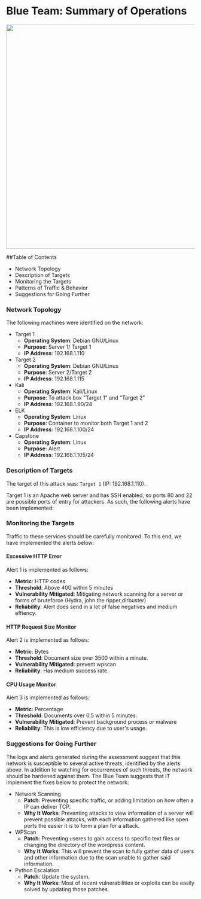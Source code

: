 # Blue Team: Summary of Operations
<p align="center">
  <img width="550" height="600" src="https://cdn.discordapp.com/attachments/1002356492344770703/1002995836755640450/unknown.png">
</p>

##Table of Contents
- Network Topology
- Description of Targets
- Monitoring the Targets
- Patterns of Traffic & Behavior
- Suggestions for Going Further

### Network Topology


The following machines were identified on the network:
- Target 1
  - **Operating System**: Debian GNU/Linux
  - **Purpose**: Server 1/ Target 1
  - **IP Address**: 192.168.1.110
- Target 2
  - **Operating System**: Debian GNU/Linux
  - **Purpose**: Server 2/Target 2
  - **IP Address**: 192.168.1.115
- Kali
  - **Operating System**: Kali/Linux
  - **Purpose**: To attack box "Target 1" and "Target 2"
  - **IP Address**: 192.168.1.90/24
- ELK
  - **Operating System**: Linux
  - **Purpose**: Container to monitor both Target 1 and 2
  - **IP Address**: 192.168.1.100/24
- Capstone
  - **Operating System**: Linux
  - **Purpose**: Alert
  - **IP Address**: 192.168.1.105/24

### Description of Targets


The target of this attack was: `Target 1` (IP: 192.168.1.110).

Target 1 is an Apache web server and has SSH enabled, so ports 80 and 22 are possible ports of entry for attackers. As such, the following alerts have been implemented:

### Monitoring the Targets

Traffic to these services should be carefully monitored. To this end, we have implemented the alerts below:

#### Excessive HTTP Error 


Alert 1 is implemented as follows:
  - **Metric**: HTTP codes
  - **Threshold**: Above 400 within 5 minutes
  - **Vulnerability Mitigated**: Mitigating network scanning for a server or forms of bruteforce (Hydra, john the ripper,dirbuster)
  - **Reliability**: Alert does send in a lot of false negatives and medium effiency. 

#### HTTP Request Size Monitor 
Alert 2 is implemented as follows:
  - **Metric**: Bytes
  - **Threshold**: Document size over 3500 within a minute. 
  - **Vulnerability Mitigated**: prevent wpscan 
  - **Reliability**: Has medium success rate. 

#### CPU Usage Monitor 
Alert 3 is implemented as follows:
  - **Metric**: Percentage
  - **Threshold**: Documents over 0.5 within 5 minutes. 
  - **Vulnerability Mitigated**: Prevent background process or malware
  - **Reliability**: This is low efficiency due to user's usage. 



### Suggestions for Going Further 


The logs and alerts generated during the assessment suggest that this network is susceptible to several active threats, identified by the alerts above. In addition to watching for occurrences of such threats, the network should be hardened against them. The Blue Team suggests that IT implement the fixes below to protect the network:
- Network Scanning
  - **Patch**: Preventing specific traffic, or adding limitation on how often a IP can deliver TCP.
  - **Why It Works**: Preventing attacks to view information of a server will prevent possible attacks, with each information gathered like open ports the easier it is to form a plan for a attack. 
- WPScan
  - **Patch**: Preventing useres to gain access to specific text files or changing the directory of the wordpress content. 
  - **Why It Works**: This will prevent the scan to fully gather data of users and other information due to the scan unable to gather said information. 
- Python Escalation 
  - **Patch**: Update the system. 
  - **Why It Works**: Most of recent vulnerabilities or exploits can be easily solved by updating those patches. 
